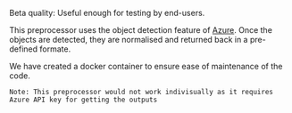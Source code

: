 Beta quality: Useful enough for testing by end-users.

This preprocessor uses the object detection feature of [Azure](https://docs.microsoft.com/en-us/azure/cognitive-services/computer-vision/concept-object-detection). Once the objects are detected, they are normalised and returned back in a pre-defined formate.

We have created a docker container to ensure ease of maintenance of the code.

```Note: This preprocessor would not work indivisually as it requires Azure API key for getting the outputs```
